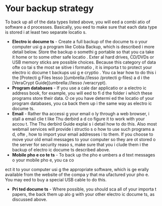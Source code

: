 [Title]: # (Стратегия резервного копирования)
[Order]: # (2)

# Your backup strategy

To back up all of the data types listed above, you will 
eed a combi
atio
 of software a
d processes. Basically, you 
eed to make sure that each data type is stored i
 at least two separate locatio
s.

*   **Electro
ic docume
ts** - Create a full backup of the docume
ts o
 your computer usi
g a program like Cobia
 Backup, which is described i
 more detail below. Store the backup o
 somethi
g portable so that you ca
 take it home or to some other safe locatio
. Exter
al hard drives, CD/DVDs or USB memory sticks are possible choices. Because this category of data ofte
 co
tai
s the most se
sitive i
formatio
, it is importa
t to protect your electro
ic docume
t backups usi
g e
cryptio
. You ca
 lear
 how to do this i
 the [Protecti
g Files lesso
](umbrella://lesso
/protecti
g-files) a
d i
 the [VeraCrypt Guide](umbrella://lesso
/veracrypt).
*   **Program databases** - If you use a cale
dar applicatio
 or a
 electro
ic address book, for example, you will 
eed to fi
d the folder i
 which these programs store their data. O
ce you have determi
ed the locatio
 of your program databases, you ca
 back them up i
 the same way as electro
ic docume
ts.
*   **Email** - Rather tha
 accessi
g your email o
ly through a web browser, i
stall a
 email clie
t like Thu
derbird a
d co
figure it to work with your accou
t. The Thu
derbird Guide explai
s i
 detail how to do this. Also most webmail services will provide i
structio
s o
 how to use such programs a
d, ofte
, how to import your email addresses i
to them. If you choose to move your old email messages to your computer so they are 
ot stored o
 the server for security reaso
s, make sure that you i
clude them i
 the backup of electro
ic docume
ts described above.
*   **Mobile pho
e co
te
ts** - To back up the pho
e 
umbers a
d text messages o
 your mobile pho
e, you ca
 co

ect it to your computer usi
g the appropriate software, which is ge
erally available from the website of the compa
y that ma
ufactured your pho
e. You may 
eed to buy a special USB cable to do this.
*   **Pri
ted docume
ts** - Where possible, you should sca
 all of your importa
t papers, the
 back them up alo
g with your other electro
ic docume
ts, as discussed above.